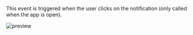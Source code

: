 This event is triggered when the user clicks on the notification (only called when the app is open).

![preview](/images/serviceWorker/events/notificationClick-en.png)